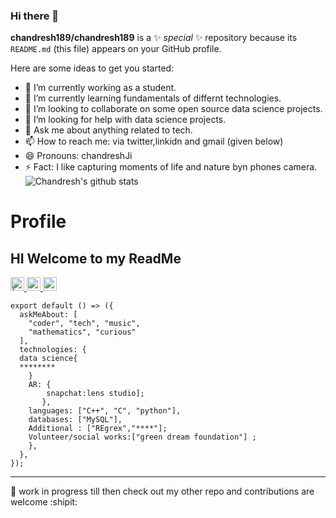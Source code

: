 ### Hi there 👋


**chandresh189/chandresh189** is a ✨ _special_ ✨ repository because its `README.md` (this file) appears on your GitHub profile.

Here are some ideas to get you started:

- 🔭 I’m currently working as a student.
- 🌱 I’m currently learning fundamentals of differnt technologies.
- 👯 I’m looking to collaborate on some open source data science projects.
- 🤔 I’m looking for help with data science projects.
- 💬 Ask me about anything related to tech.
- 📫 How to reach me: via twitter,linkidn and gmail (given below)
- 😄 Pronouns: chandreshJi
- ⚡ Fact: I like capturing moments of life and nature byn phones camera.
![Chandresh's github stats](https://github-readme-stats.vercel.app/api?username=chandresh189&show_icons=true&hide_border=true)
# Profile

HI  Welcome to my ReadMe 
---

<a href="https://twitter.com/chandresh1999?s=20">
<img align="centre" alt=" | Twitter" width="22px" src="https://img.icons8.com/fluent/50/000000/twitter.png" />
</a>
<a href="https://www.linkedin.com/in/chandresh-singh-a01386169">
<img align="centre" alt="LinkdeIN" width="22px" src="https://cdn.jsdelivr.net/npm/simple-icons@v3/icons/linkedin.svg" />
<a href="https://instagram.com/chandresh_189?igshid=7tbso6as7my5">
<img align="centre" alt="Instagram" width="22px" src="https://cdn.jsdelivr.net/npm/simple-icons@v3/icons/instagram.svg" />
</a>


```
export default () => ({
  askMeAbout: [
    "coder", "tech", "music",
    "mathematics", "curious"
  ],
  technologies: {
  data science{
  ********
    }
    AR: {
        snapchat:lens studio];
       },
    languages: ["C++", "C", "python"],
    databases: ["MySQL"],
    Additional : ["REgrex","****"];
    Volunteer/social works:["green dream foundation"] ;
    },
  },
});
```
---

📝 work in progress till then check out my other repo and contributions are welcome :shipit:
